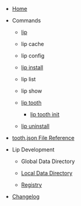 - [Home](README.md)

- Commands

  - [lip](commands/lip.md)

  - lip cache

  - lip config

  - [lip install](commands/lip_install.md)

  - lip list

  - lip show

  - [lip tooth](commands/lip_tooth.md)

    - [lip tooth init](commands/lip_tooth_init.md)

  - [lip uninstall](commands/lip_uninstall.md)

- [tooth.json File Reference](tooth_json_file_reference.md)

- Lip Development

  - Global Data Directory

  - [Local Data Directory](development/local_data_directory.md)
  
  - [Registry](development/registry.md)

- [Changelog](https://github.com/LiteLDev/Lip/blob/main/CHANGELOG.md)
